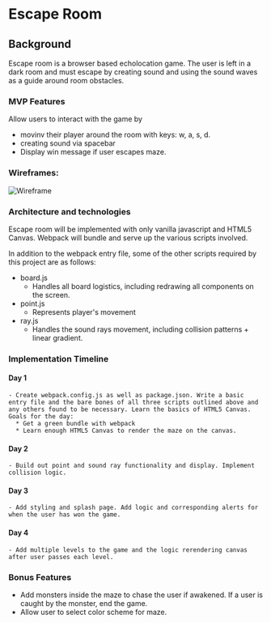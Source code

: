# Escape Room 

## Background
Escape room is a browser based echolocation game. The user is left in a dark room and must escape by creating sound and using the sound waves as a guide around room obstacles. 

### MVP Features
Allow users to interact with the game by
  -	movinv their player around the room with keys: w, a, s, d.
  -	creating sound via spacebar
  - Display win message if user escapes maze. 
  
### Wireframes:
![Wireframe](/home-wireframe.png)

### Architecture and technologies
Escape room will be implemented with only vanilla javascript and HTML5 Canvas. Webpack will bundle and serve up the various scripts involved.

In addition to the webpack entry file, some of the other scripts required by this project are as follows:
  + board.js
    * Handles all board logistics, including redrawing all components on the screen.
  + point.js 
    * Represents player's movement
  + ray.js
    * Handles the sound rays movement, including collision patterns + linear gradient.

### Implementation Timeline
  #### Day 1 
    - Create webpack.config.js as well as package.json. Write a basic entry file and the bare bones of all three scripts outlined above and any others found to be necessary. Learn the basics of HTML5 Canvas. Goals for the day:
      * Get a green bundle with webpack
      * Learn enough HTML5 Canvas to render the maze on the canvas.
  #### Day 2 
    - Build out point and sound ray functionality and display. Implement collision logic.
 #### Day 3
    - Add styling and splash page. Add logic and corresponding alerts for when the user has won the game.
 #### Day 4
    - Add multiple levels to the game and the logic rerendering canvas after user passes each level.
    
### Bonus Features
  - Add monsters inside the maze to chase the user if awakened. If a user is caught by the monster, end the game.
  - Allow user to select color scheme for maze.

